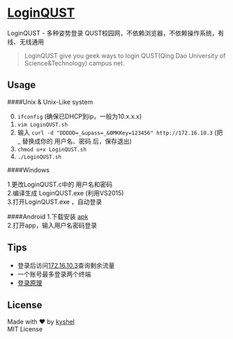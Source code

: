 # [LoginQUST](https://github.com/kyshel/LoginQUST)
LoginQUST - 多种姿势登录 QUST校园网，不依赖浏览器，不依赖操作系统，有线、无线通用
>LoginQUST give you geek ways to login QUST(Qing Dao University of Science&Technology) campus net.

## Usage

####Unix & Unix-Like system

0. `ifconfig` (确保已DHCP到ip，一般为10.x.x.x)  
1.  `vim LoginQUST.sh`  
2.  输入 `curl -d "DDDDD=_&upass=_&0MKKey=123456" http://172.16.10.3` (把 _ 替换成你的 用户名、密码 后，保存退出)  
3.  `chmod u+x LoginQUST.sh`  
4.  `./LoginQUST.sh`   


####Windows

1.更改LoginQUST.c中的 用户名和密码  
2.编译生成 LoginQUST.exe  (利用VS2015)  
3.打开LoginQUST.exe ，自动登录  

####Android
1.下载安装 [apk](http://nic.qust.edu.cn/system/_content/download.jsp?urltype=news.DownloadAttachUrl&owner=967955788&wbfileid=253215)  
2.打开app，输入用户名密码登录

## Tips
- 登录后访问[172.16.10.3](http://172.16.10.3)查询剩余流量  
- 一个账号最多登录两个终端
- [登录原理](http://kyshel.github.io/LoginQUST/index.html?page=info)


## License
Made with ❤ by [kyshel](http://github.com/kyshel)  
MIT License
